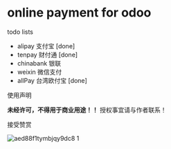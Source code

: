 # online payment for odoo  

todo lists

- alipay 支付宝 [done]  
- tenpay 财付通 [done]
- chinabank 银联
- weixin 微信支付
- allPay 台湾欧付宝 [done] 

使用声明

**未经许可，不得用于商业用途！！** 授权事宜请与作者联系！

接受赞赏  

![aed88f1tymbjqy9dc8 1](https://cloud.githubusercontent.com/assets/1404460/8102186/a1209bf6-1050-11e5-9c22-f035c0e56b09.png)
